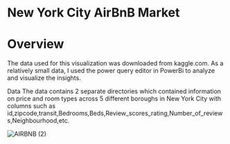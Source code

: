 # New York City AirBnB Market
# Overview
The data used for this visualization was downloaded from kaggle.com. 
As a relatively small data, I used the power query editor in PowerBi to analyze and visualize the insights. 


Data
The data contains 2 separate directories which contained information on price and room types across 5 different boroughs in New York City with columns such as id,zipcode,transit,Bedrooms,Beds,Review_scores_rating,Number_of_reviews,Neighbourhood,etc.

![AIRBNB (2)](https://user-images.githubusercontent.com/116006674/226627705-d9caaee9-8a56-4e83-aae0-74c800ced4a6.png)
